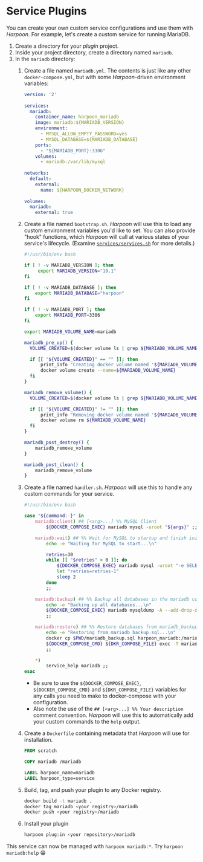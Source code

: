 # Service Plugins

You can create your own custom service configurations and use them with
_Harpoon_. For example, let's create a custom service for running
MariaDB.

1. Create a directory for your _plugin_ project.
2. Inside your project directory, create a directory named `mariadb`.
3. In the `mariadb` directory:
   1. Create a file named `mariadb.yml`. The contents is just like any
      other `docker-compose.yml`, but with some _Harpoon_-driven
      environment variables:

      ```yaml
      version: '2'
        
      services:
        mariadb:
          container_name: harpoon_mariadb
          image: mariadb:${MARIADB_VERSION}
          environment:
            - MYSQL_ALLOW_EMPTY_PASSWORD=yes
            - MYSQL_DATABASE=${MARIADB_DATABASE}
          ports:
            - "${MARIADB_PORT}:3306"
          volumes:
            - mariadb:/var/lib/mysql
        
      networks:
        default:
          external:
            name: ${HARPOON_DOCKER_NETWORK}
        
      volumes:
        mariadb:
          external: true
      ```

   2. Create a file named `bootstrap.sh`. _Harpoon_ will use this to
      load any custom environment variables you'd like to set. You can
      also provide "hook" functions, which _Harpoon_ will call at
      various states of your service's lifecycle. (Examine
      [`services/services.sh`](../../../services/services.sh) for more
      details.)

      ```bash
      #!/usr/bin/env bash

      if [ ! -v MARIADB_VERSION ]; then
           export MARIADB_VERSION="10.1"
      fi

      if [ ! -v MARIADB_DATABASE ]; then
          export MARIADB_DATABASE="harpoon"
      fi

      if [ ! -v MARIADB_PORT ]; then
          export MARIADB_PORT=3306
      fi

      export MARIADB_VOLUME_NAME=mariadb

      mariadb_pre_up() {
        VOLUME_CREATED=$(docker volume ls | grep ${MARIADB_VOLUME_NAME}) || true

        if [[ "${VOLUME_CREATED}" == "" ]]; then
            print_info "Creating docker volume named '${MARIADB_VOLUME_NAME}'..."
            docker volume create --name=${MARIADB_VOLUME_NAME}
        fi
      }

      mariadb_remove_volume() {
        VOLUME_CREATED=$(docker volume ls | grep ${MARIADB_VOLUME_NAME}) || true

        if [[ "${VOLUME_CREATED}" != "" ]]; then
            print_info "Removing docker volume named '${MARIADB_VOLUME_NAME}'..."
            docker volume rm ${MARIADB_VOLUME_NAME}
        fi
      }

      mariadb_post_destroy() {
          mariadb_remove_volume
      }

      mariadb_post_clean() {
          mariadb_remove_volume
      }
      ```

   3. Create a file named `handler.sh`. _Harpoon_ will use this to
      handle any custom commands for your service.

      ```bash
      #!/usr/bin/env bash
      
      case "${command:-}" in
          mariadb:client) ## [<arg>...] %% MySQL Client
              ${DOCKER_COMPOSE_EXEC} mariadb mysql -uroot "${args}" ;;
      
          mariadb:wait) ## %% Wait for MySQL to startup and finish initializing
              echo -e "Waiting for MySQL to start...\n"
      
              retries=30
              while [[ "$retries" > 0 ]]; do
                  ${DOCKER_COMPOSE_EXEC} mariadb mysql -uroot "-e SELECT 1" && break
                  let "retries=retries-1"
                  sleep 2
              done
              ;;
      
          mariadb:backup) ## %% Backup all databases in the mariadb container
              echo -e "Backing up all databases...\n"
              ${DOCKER_COMPOSE_EXEC} mariadb mysqldump -A --add-drop-database --add-drop-table -e -uroot > mariadb_backup.sql
              ;;
      
          mariadb:restore) ## %% Restore databases from mariadb_backup.sql in the current directory
              echo -e "Restoring from mariadb_backup.sql...\n"
              docker cp $PWD/mariadb_backup.sql harpoon_mariadb:/mariadb_backup.sql
              ${DOCKER_COMPOSE_CMD} ${DKR_COMPOSE_FILE} exec -T mariadb bash -c "mysql < /mariadb_backup.sql && rm -f /mariadb_backup.sql"
              ;;
      
          *)
              service_help mariadb ;;
      esac
      ```

      * Be sure to use the `${DOCKER_COMPOSE_EXEC}`,
        `${DOCKER_COMPOSE_CMD}` and `${DKR_COMPOSE_FILE}` variables for
        any calls you need to make to docker-compose with your
        configuration.
      * Also note the use of the `## [<arg>...] %% Your description`
        comment convention. _Harpoon_ will use this to automatically add
        your custom commands to the `help` output.

   4. Create a `Dockerfile` containing metadata that _Harpoon_ will use for installation.

      ```dockerfile
      FROM scratch
      
      COPY mariadb /mariadb
      
      LABEL harpoon_name=mariadb
      LABEL harpoon_type=service
      ```

   5. Build, tag, and push your plugin to any Docker registry.

      ```bash
      docker build -t mariadb .
      docker tag mariadb <your registry>/mariadb
      docker push <your registry>/mariadb
      ```

   6. Install your plugin

      ```bash
      harpoon plug:in <your repository>/mariadb
      ```

This service can now be managed with `harpoon mariadb:*`. Try `harpoon
mariadb:help` 😁
